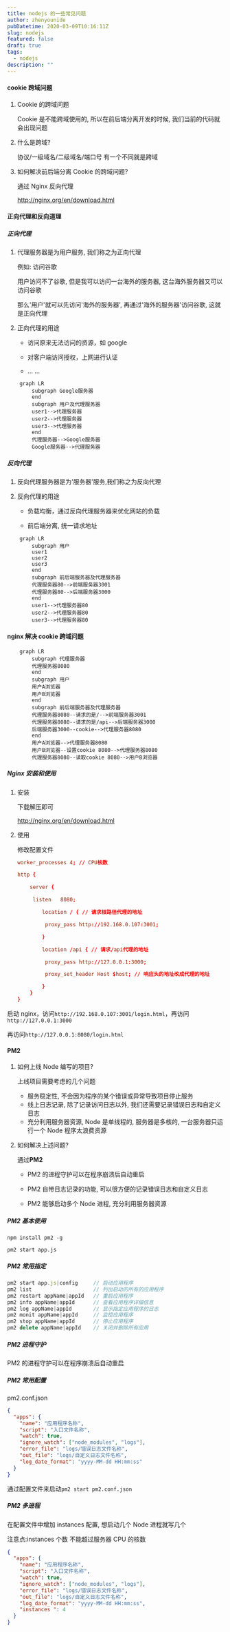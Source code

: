 ```yaml
---
title: nodejs 的一些常见问题
author: zhenyounide
pubDatetime: 2020-03-09T10:16:11Z
slug: nodejs
featured: false
draft: true
tags:
  - nodejs
description: ""
---
```


#### cookie 跨域问题

1. Cookie 的跨域问题

   Cookie 是不能跨域使用的, 所以在前后端分离开发的时候, 我们当前的代码就会出现问题

2. 什么是跨域?

   协议/一级域名/二级域名/端口号 有一个不同就是跨域

3. 如何解决前后端分离 Cookie 的跨域问题?

   通过 Nginx 反向代理

   http://nginx.org/en/download.html

#### 正向代理和反向道理

##### 正向代理

1. 代理服务器是为用户服务, 我们称之为正向代理

   例如: 访问谷歌

   用户访问不了谷歌, 但是我可以访问一台海外的服务器, 这台海外服务器又可以访问谷歌

   那么'用户'就可以先访问'海外的服务器', 再通过'海外的服务器'访问谷歌, 这就是正向代理

2. 正向代理的用途

   - 访问原来无法访问的资源，如 google

   - 对客户端访问授权，上网进行认证
   - ... ...

```mermaid
	graph LR
	    subgraph Google服务器
	    end
	    subgraph 用户及代理服务器
	    user1-->代理服务器
	    user2-->代理服务器
	    user3-->代理服务器
	    end
	    代理服务器-->Google服务器
		Google服务器-->代理服务器
```

##### 反向代理

1. 反向代理服务器是为'服务器'服务,我们称之为反向代理

2. 反向代理的用途

   - 负载均衡，通过反向代理服务器来优化网站的负载

   - 前后端分离, 统一请求地址

```mermaid
	graph LR
	    subgraph 用户
	    user1
	    user2
	    user3
	    end
		subgraph 前后端服务器及代理服务器
		代理服务器80-->前端服务器3001
	    代理服务器80-->后端服务器3000
	    end
	    user1-->代理服务器80
	    user2-->代理服务器80
	    user3-->代理服务器80
```

#### nginx 解决 cookie 跨域问题

```mermaid
	graph LR
	    subgraph 代理服务器
	    代理服务器8080
	    end
	   	subgraph 用户
	    用户A浏览器
	    用户B浏览器
	    end
		subgraph 前后端服务器及代理服务器
		代理服务器8080--请求的是/-->前端服务器3001
	    代理服务器8080--请求的是/api-->后端服务器3000
	    后端服务器3000--cookie-->代理服务器8080
	    end
	    用户A浏览器-->代理服务器8080
	    用户B浏览器--设置cookie 8080-->代理服务器8080
	    代理服务器8080--读取cookie 8080-->用户B浏览器
```

##### Nginx 安装和使用

1. 安装

   下载解压即可

   http://nginx.org/en/download.html

2. 使用

   修改配置文件

   ```conf
   worker_processes 4; // CPU核数

   http {

       server {

       	listen   8080;

           location / { // 请求根路径代理的地址

            proxy_pass http://192.168.0.107:3001;

           }

           location /api { // 请求/api代理的地址

            proxy_pass http://127.0.0.1:3000;

            proxy_set_header Host $host; // 响应头的地址改成代理的地址

           }
       }
   }

   ```

启动 nginx，访问`http://192.168.0.107:3001/login.html`，再访问`http://127.0.0.1:3000`

再访问`http://127.0.0.1:8080/login.html`

#### PM2

1. 如何上线 Node 编写的项目?

   上线项目需要考虑的几个问题

   - 服务稳定性, 不会因为程序的某个错误或异常导致项目停止服务
   - 线上日志记录, 除了记录访问日志以外, 我们还需要记录错误日志和自定义日志
   - 充分利用服务器资源, Node 是单线程的, 服务器是多核的, 一台服务器只运行一个 Node 程序太浪费资源

2. 如何解决上述问题?

   通过**PM2**

   - PM2 的进程守护可以在程序崩溃后自动重启

   - PM2 自带日志记录的功能, 可以很方便的记录错误日志和自定义日志

   - PM2 能够启动多个 Node 进程, 充分利用服务器资源

##### PM2 基本使用

`npm install pm2 -g`

`pm2 start app.js`

##### PM2 常用指定

```js
pm2 start app.js|config     // 启动应用程序
pm2 list                    // 列出启动的所有的应用程序
pm2 restart appName|appId   // 重启应用程序
pm2 info appName|appId      // 查看应用程序详细信息
pm2 log appName|appId       // 显示指定应用程序的日志
pm2 monit appName|appId     // 监控应用程序
pm2 stop appName|appId      // 停止应用程序
pm2 delete appName|appId    // 关闭并删除所有应用
```

##### PM2 进程守护

PM2 的进程守护可以在程序崩溃后自动重启

##### PM2 常用配置

pm2.conf.json

```json
{
  "apps": {
    "name": "应用程序名称",
    "script": "入口文件名称",
    "watch": true,
    "ignore_watch": ["node_modules", "logs"],
    "error_file": "logs/错误日志文件名称",
    "out_file": "logs/自定义日志文件名称",
    "log_date_format": "yyyy-MM-dd HH:mm:ss"
  }
}
```

通过配置文件来启动`pm2 start pm2.conf.json`

##### PM2 多进程

在配置文件中增加 instances 配置, 想启动几个 Node 进程就写几个

注意点:instances 个数 不能超过服务器 CPU 的核数

```json
{
  "apps": {
    "name": "应用程序名称",
    "script": "入口文件名称",
    "watch": true,
    "ignore_watch": ["node_modules", "logs"],
    "error_file": "logs/错误日志文件名称",
    "out_file": "logs/自定义日志文件名称",
    "log_date_format": "yyyy-MM-dd HH:mm:ss",
    "instances ": 4
  }
}
```
